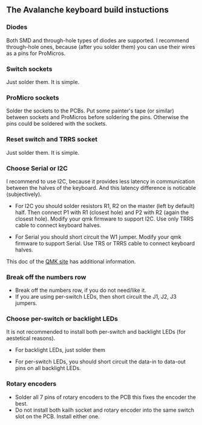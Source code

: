 ## The Avalanche keyboard build instuctions


### Diodes

Both SMD and through-hole types of diodes are supported. I recommend through-hole ones, because (after you solder them)
you can use their wires as a pins for ProMicros.


### Switch sockets

Just solder them. It is simple.


### ProMicro sockets

Solder the sockets to the PCBs. Put some painter's tape (or similar) between sockets and ProMicros before soldering the pins.
Otherwise the pins could be soldered with the sockets.


### Reset switch and TRRS socket

Just solder them. It is simple.


### Choose Serial or I2C
I recommend to use I2C, because it provides less latency in communication between the halves of the
keyboard. And this latency difference is noticable (subjectively).

* For I2C you should solder resistors R1, R2 on the master (left by default) half.
  Then connect P1 with R1 (closest hole) and P2 with R2 (again the closest hole).
  Modify your qmk firmware to support I2C.
  Use only TRRS cable to connect keyboard halves.

* For Serial you should short circuit the W1 jumper. Modify your qmk firmware to support Serial.
  Use TRS or TRRS cable to connect keyboard halves.

This doc of the [QMK site](https://beta.docs.qmk.fm/using-qmk/hardware-features/feature_split_keyboard) has
additional information.


### Break off the numbers row

* Break off the numbers row, if you do not need/like it.
* If you are using per-switch LEDs, then short circuit the J1, J2, J3 jumpers.


### Choose per-switch or backlight LEDs
It is not recommended to install both per-switch and backlight LEDs (for aestetical reasons).

* For backlight LEDs, just solder them

* For per-switch LEDs, you should short circuit the data-in to data-out pins on all backlight LEDs.


### Rotary encoders

* Solder all 7 pins of rotary encoders to the PCB this fixes the encoder the best.
* Do not install both kailh socket and rotary encoder into the same switch slot on the PCB. Install either one.
